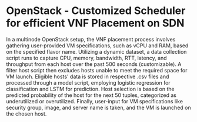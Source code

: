# OpenStack - Customized Scheduler for efficient VNF Placement on SDN 

In a multinode OpenStack setup, the VNF placement process involves gathering user-provided VM specifications, such as vCPU and RAM, based on the specified flavor name. Utilizing a dynamic dataset, a data collection script runs to capture CPU, memory, bandwidth, RTT, latency, and throughput from each host over the past 500 seconds (customizable). A filter host script then excludes hosts unable to meet the required space for VM launch. Eligible hosts' data is stored in respective .csv files and processed through a model script, employing logistic regression for classification and LSTM for prediction. Host selection is based on the predicted probability of the host for the next 50 tuples, categorized as underutilized or overutilized. Finally, user-input for VM specifications like security group, image, and server name is taken, and the VM is launched on the chosen host.
